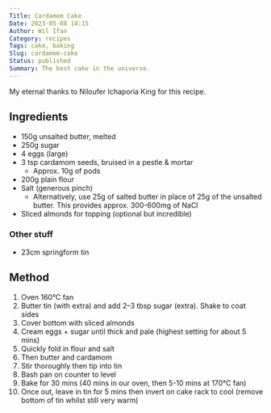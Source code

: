```yaml
---
Title: Cardamom Cake
Date: 2023-05-08 14:15
Author: Wil Ifan
Category: recipes
Tags: cake, baking
Slug: cardamom-cake
Status: published
Summary: The best cake in the universe.
---
```


My eternal thanks to Niloufer Ichaporia King for this recipe.

## Ingredients

* 150g unsalted butter, melted
* 250g sugar
* 4 eggs (large)
* 3 tsp cardamom seeds, bruised in a pestle & mortar
  - Approx. 10g of pods
* 200g plain flour
* Salt (generous pinch)
  - Alternatively, use 25g of salted butter in place of 25g of the unsalted butter. This provides approx. 300-600mg of NaCl
* Sliced almonds for topping (optional but incredible)

### Other stuff

* 23cm springform tin

## Method

1. Oven 160°C fan
1. Butter tin (with extra) and add 2–3 tbsp sugar (extra). Shake to coat sides
1. Cover bottom with sliced almonds
1. Cream eggs + sugar until thick and pale (highest setting for about 5 mins)
1. Quickly fold in flour and salt
1. Then butter and cardamom
1. Stir thoroughly then tip into tin
1. Bash pan on counter to level
1. Bake for 30 mins (40 mins in our oven, then 5-10 mins at 170°C fan)
1. Once out, leave in tin for 5 mins then invert on cake rack to cool (remove bottom of tin whilst still very warm)
